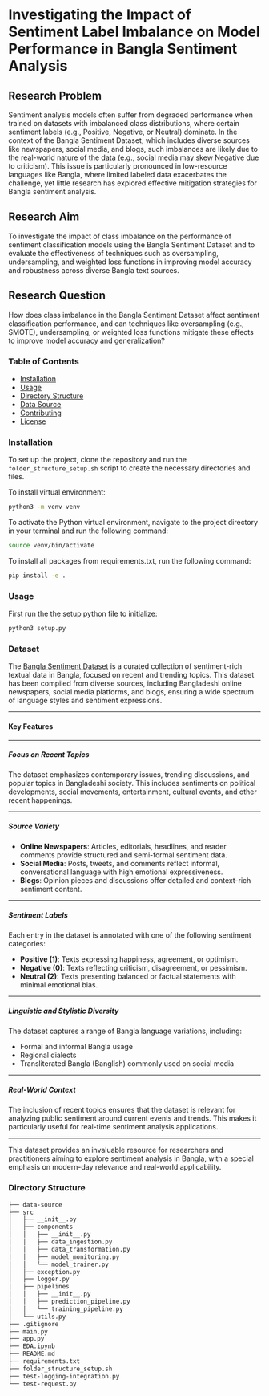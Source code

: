 # Investigating the Impact of Sentiment Label Imbalance on Model Performance in Bangla Sentiment Analysis

## Research Problem

Sentiment analysis models often suffer from degraded performance when trained on datasets with imbalanced class distributions, where certain sentiment labels (e.g., Positive, Negative, or Neutral) dominate. In the context of the Bangla Sentiment Dataset, which includes diverse sources like newspapers, social media, and blogs, such imbalances are likely due to the real-world nature of the data (e.g., social media may skew Negative due to criticism). This issue is particularly pronounced in low-resource languages like Bangla, where limited labeled data exacerbates the challenge, yet little research has explored effective mitigation strategies for Bangla sentiment analysis.

## Research Aim

To investigate the impact of class imbalance on the performance of sentiment classification models using the Bangla Sentiment Dataset and to evaluate the effectiveness of techniques such as oversampling, undersampling, and weighted loss functions in improving model accuracy and robustness across diverse Bangla text sources.

## Research Question

How does class imbalance in the Bangla Sentiment Dataset affect sentiment classification performance, and can techniques like oversampling (e.g., SMOTE), undersampling, or weighted loss functions mitigate these effects to improve model accuracy and generalization?



### Table of Contents

- [Installation](#installation)
- [Usage](#usage)
- [Directory Structure](#directory-structure)
- [Data Source](#dataset)
- [Contributing](#contributing)
- [License](#license)

### Installation

To set up the project, clone the repository and run the `folder_structure_setup.sh` script to create the necessary directories and files.

To install virtual environment:

```bash
python3 -m venv venv
```

To activate the Python virtual environment, navigate to the project directory in your terminal and run the following command:

```bash
source venv/bin/activate
```

To install all packages from requirements.txt, run the following command:

```bash
pip install -e .
```

### Usage

First run the the setup python file to initialize:

```bash
python3 setup.py
```
### Dataset

The [Bangla Sentiment Dataset](https://data.mendeley.com/datasets/rh67mckhbh/1) is a curated collection of sentiment-rich textual data in Bangla, focused on recent and trending topics. This dataset has been compiled from diverse sources, including Bangladeshi online newspapers, social media platforms, and blogs, ensuring a wide spectrum of language styles and sentiment expressions.

---

#### **Key Features**

---

##### **Focus on Recent Topics**
The dataset emphasizes contemporary issues, trending discussions, and popular topics in Bangladeshi society. This includes sentiments on political developments, social movements, entertainment, cultural events, and other recent happenings.

---

##### **Source Variety**

- **Online Newspapers**: Articles, editorials, headlines, and reader comments provide structured and semi-formal sentiment data.  
- **Social Media**: Posts, tweets, and comments reflect informal, conversational language with high emotional expressiveness.  
- **Blogs**: Opinion pieces and discussions offer detailed and context-rich sentiment content.

---

##### **Sentiment Labels**

Each entry in the dataset is annotated with one of the following sentiment categories:

- **Positive (1)**: Texts expressing happiness, agreement, or optimism.  
- **Negative (0)**: Texts reflecting criticism, disagreement, or pessimism.  
- **Neutral (2)**: Texts presenting balanced or factual statements with minimal emotional bias.

---

##### **Linguistic and Stylistic Diversity**

The dataset captures a range of Bangla language variations, including:

- Formal and informal Bangla usage  
- Regional dialects  
- Transliterated Bangla (Banglish) commonly used on social media  

---

##### **Real-World Context**

The inclusion of recent topics ensures that the dataset is relevant for analyzing public sentiment around current events and trends. This makes it particularly useful for real-time sentiment analysis applications.

---

This dataset provides an invaluable resource for researchers and practitioners aiming to explore sentiment analysis in Bangla, with a special emphasis on modern-day relevance and real-world applicability.

### Directory Structure

```bash
├── data-source
├── src
│   ├── __init__.py
│   ├── components
│   │   ├── __init__.py
│   │   ├── data_ingestion.py
│   │   ├── data_transformation.py
│   │   ├── model_monitoring.py
│   │   └── model_trainer.py
│   ├── exception.py
│   ├── logger.py
│   ├── pipelines
│   │   ├── __init__.py
│   │   ├── prediction_pipeline.py
│   │   └── training_pipeline.py
│   └── utils.py
├── .gitignore
├── main.py
├── app.py
├── EDA.ipynb
├── README.md
├── requirements.txt
├── folder_structure_setup.sh
├── test-logging-integration.py
└── test-request.py
```
